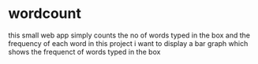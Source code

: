 # wordcount
this small web app simply counts the no of words typed in the box and the frequency of each word
in this project i want to display a bar graph which shows the frequenct of words typed in the box
